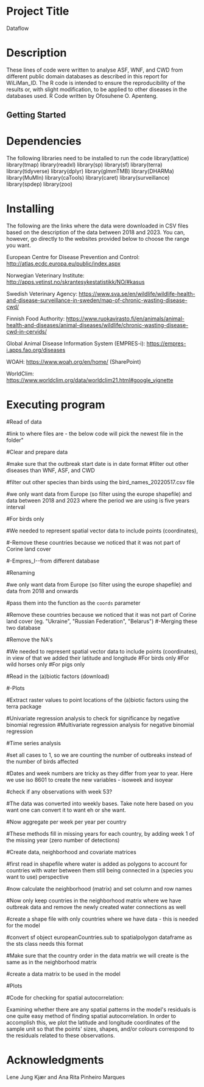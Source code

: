 # Project Title

Dataflow

# Description

These lines of code were written to analyse ASF, WNF, and CWD from different public domain databases as described in this report for WiLiMan_ID. The R code is intended to ensure the reproducibility of the results or, with slight modification, to be applied to other diseases in the databases used. R Code written by Ofosuhene O. Apenteng.

## Getting Started

# Dependencies
The following libraries need to be installed to run the code
library(lattice)
library(tmap)
library(readxl)
library(sp)
library(sf)
library(terra)
library(tidyverse)
library(dplyr)
library(glmmTMB)
library(DHARMa)
library(MuMIn)
library(caTools) 
library(caret)
library(surveillance)
library(spdep)
library(zoo)

# Installing

The following are the links where the data were downloaded in CSV files based on the description of the data between 2018 and 2023. You can, however, go directly to the websites provided below to choose the range you want. 

European Centre for Disease Prevention and Control: http://atlas.ecdc.europa.eu/public/index.aspx

Norwegian Veterinary Institute: http://apps.vetinst.no/skrantesykestatistikk/NO/#kasus  

Swedish Veterinary Agency: https://www.sva.se/en/wildlife/wildlife-health-and-disease-surveillance-in-sweden/map-of-chronic-wasting-disease-cwd/

Finnish Food Authority: https://www.ruokavirasto.fi/en/animals/animal-health-and-diseases/animal-diseases/wildlife/chronic-wasting-disease-cwd-in-cervids/

Global Animal Disease Information System (EMPRES-i): https://empres-i.apps.fao.org/diseases

WOAH: https://www.woah.org/en/home/ (SharePoint)

WorldClim: https://www.worldclim.org/data/worldclim21.html#google_vignette


# Executing program

#Read of data 

#link to where files are - the below code will pick the newest file in the folder"

#Clear and prepare data

#make sure that the outbreak start date is in date format
#filter out other diseases than WNF, ASF, and CWD

#filter out other species than birds using the bird_names_20220517.csv file

#we only want data from Europe (so filter using the europe shapefile) and data between 2018 and 2023 where the period we are using is five years interval

#For birds only

#We needed to represent spatial vector data to include points (coordinates),

#-Remove these countries because we noticed that it was not part of Corine land cover

#-Empres_I--from different database

#Renaming

#we only want data from Europe (so filter using the europe shapefile) and data from 2018 and onwards

#pass them into the function as the `coords` parameter

#Remove these countries because we noticed that it was not part of Corine land cover (eg. "Ukraine", "Russian Federation", "Belarus")
#-Merging these two database

#Remove the NA's

#We needed to represent spatial vector data to include points (coordinates), in view of that we added their latitude and longitude
#For birds only
#For wild horses only
#For pigs only

#Read in the (a)biotic factors (download)

#-Plots

#Extract raster values to point locations of the (a)biotic factors using the terra package 

#Univariate regression analysis to check for significance by negative binomial regression 
#Multivariate regression analysis for negative binomial regression 

#Time series analysis

#set all cases to 1, so we are counting the number of outbreaks instead of the number of birds affected

#Dates and week numbers are tricky as they differ from year to year. Here we use iso 8601 to create the new variables - isoweek and isoyear

#check if any observations with week 53?

#The data was converted into weekly bases. Take note here based on you want one can convert it to want eh or she want. 

#Now aggregate per week per year per country

#These methods fill in missing years for each country, by adding week 1 of the missing year (zero number of detections)

#Create data, neighborhood and covariate matrices

#first read in shapefile where water is added as polygons to account for countries with water between them still being connected in a (species you want to use) perspective

#now calculate the neighborhood (matrix) and set column and row names

#Now only keep countries in the neighborhood matrix where we have outbreak data and remove the newly created water connections as well

#create a shape file with only countries where we have data - this is needed for the model

#convert sf object europeanCountries.sub to spatialpolygon dataframe as the sts class needs this format

#Make sure that the country order in the data matrix we will create is the same as in the neighborhood matrix

#create a data matrix to be used in the model 

#Plots

#Code for checking for spatial autocorrelation:

Examining whether there are any spatial patterns in the model's residuals is one quite easy method of finding spatial autocorrelation. In order to accomplish this, we plot the latitude and longitude coordinates of the sample unit so that the points' sizes, shapes, and/or colours correspond to the residuals related to these observations.

# Acknowledgments
Lene Jung Kjær and Ana Rita Pinheiro Marques
